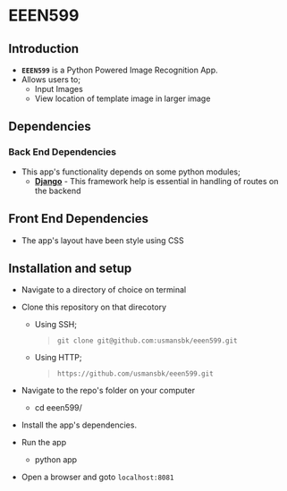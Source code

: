 # EEEN599

## Introduction
* **`EEEN599`** is a Python Powered Image Recognition App.
* Allows users to;
  * Input Images
  * View location of template image in larger image

## Dependencies
### Back End Dependencies
* This app's functionality depends on some python modules;
  * **[Django](https://www.djangoproject.com/)** - This framework help is essential in handling of routes on the backend

## Front End Dependencies
* The app's layout have been style using CSS

## Installation and setup
* Navigate to a directory of choice on terminal
* Clone this repository on that direcotory

  * Using SSH;

    >`git clone git@github.com:usmansbk/eeen599.git`

  * Using HTTP;
    
    >`https://github.com/usmansbk/eeen599.git`

* Navigate to the repo's folder on your computer
  * cd eeen599/
* Install the app's dependencies.
* Run the app
  * python app

* Open a browser and goto `localhost:8081`
